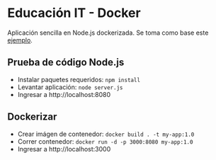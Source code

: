 # Educación IT - Docker

Aplicación sencilla en Node.js dockerizada. Se toma como base este [ejemplo](https://nodejs.org/es/docs/guides/nodejs-docker-webapp).

## Prueba de código Node.js

- Instalar paquetes requeridos: `npm install`
- Levantar aplicación: `node server.js`
- Ingresar a http://localhost:8080

## Dockerizar

- Crear imágen de contenedor: `docker build . -t my-app:1.0`
- Correr contenedor: `docker run -d -p 3000:8080 my-app:1.0`
- Ingresar a http://localhost:3000
